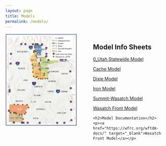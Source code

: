 ```yaml
---
layout: page
title: Models
permalink: /models/
---
```



<div style="display: flex; justify-content: space-between;">
  <div style="width: 45%; padding-right: 10px;">
    <img src="../images/utahmodels.PNG">
  </div>
  <div style="width: 45%; padding-left: 10px;">
    <h2>Model Info Sheets</h2>
    <p><a href="../images/USTM.pdf" target="_blank">0_Utah Statewide Model</a></p>
    <p><a href="../images/Cache.pdf" target="_blank">Cache Model</a></p>
    <p><a href="../images/Dixie.pdf" target="_blank">Dixie Model</a></p>
    <p><a href="../images/Iron.pdf" target="_blank">Iron Model</a></p>
    <p><a href="../images/Summit-Wasatch.pdf" target="_blank">Summit-Wasatch Model</a></p>
    <p><a href="../images/WasatchFront.pdf" target="_blank">Wasatch Front Model</a></p>

    <h2>Model Documentation</h2>
    <p><a href="https://wfrc.org/wftdm-docs/" target="_blank">Wasatch Front Model</a></p>
  </div>
</div>
